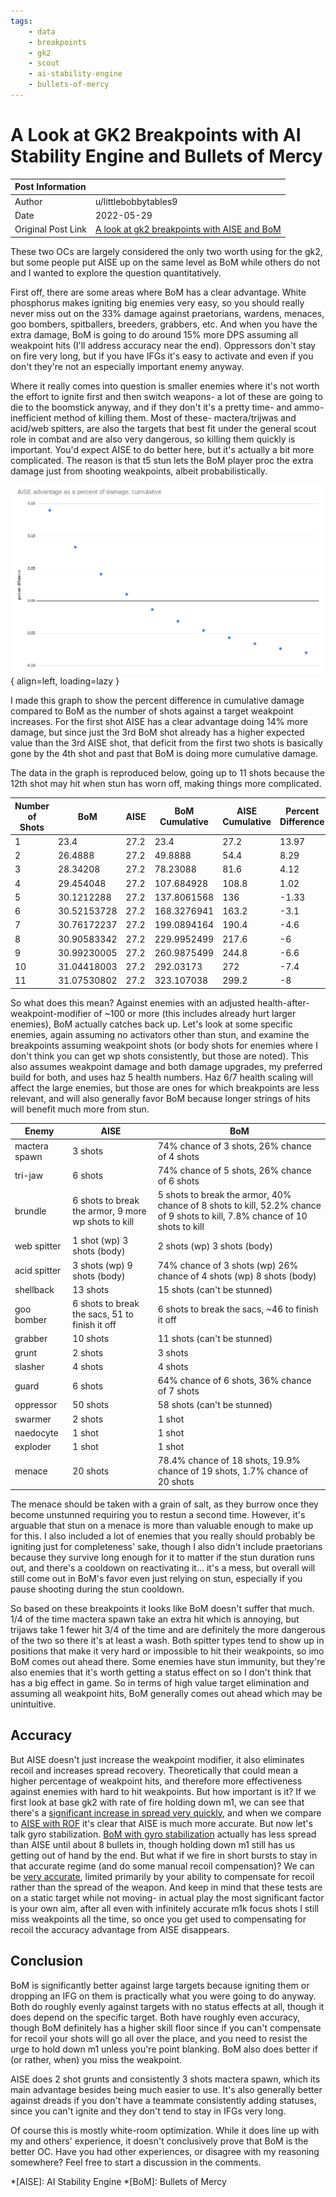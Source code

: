 ```yaml
---
tags:
    - data
    - breakpoints
    - gk2
    - scout
    - ai-stability-engine
    - bullets-of-mercy
---
```


# A Look at GK2 Breakpoints with AI Stability Engine and Bullets of Mercy

| Post Information   |                                                                                                                                                   |
|:-------------------|:--------------------------------------------------------------------------------------------------------------------------------------------------|
| Author             | u/littlebobbytables9                                                                                                                              |
| Date               | 2022-05-29                                                                                                                                        |
| Original Post Link | [A look at gk2 breakpoints with AISE and BoM](https://www.reddit.com/r/technicaldrg/comments/uzy9ua/a_look_at_gk2_breakpoints_with_aise_and_bom/) |

These two OCs are largely considered the only two worth using for the gk2, but some people put AISE
up on the same level as BoM while others do not and I wanted to explore the question quantitatively.

First off, there are some areas where BoM has a clear advantage. White phosphorus makes igniting big
enemies very easy, so you should really never miss out on the 33% damage against praetorians,
wardens, menaces, goo bombers, spitballers, breeders, grabbers, etc. And when you have the extra
damage, BoM is going to do around 15% more DPS assuming all weakpoint hits (I'll address accuracy
near the end). Oppressors don't stay on fire very long, but if you have IFGs it's easy to activate
and even if you don't they're not an especially important enemy anyway.

Where it really comes into question is smaller enemies where it's not worth the effort to ignite
first and then switch weapons- a lot of these are going to die to the boomstick anyway, and if they
don't it's a pretty time- and ammo-inefficient method of killing them. Most of these-
mactera/trijwas and acid/web spitters, are also the targets that best fit under the general scout
role in combat and are also very dangerous, so killing them quickly is important. You'd expect AISE
to do better here, but it's actually a bit more complicated. The reason is that t5 stun lets the BoM
player proc the extra damage just from shooting weakpoints, albeit probabilistically.

![AISE Advantage as a Percent of Damage, Cumulative](./gk2-bp-aise-vs-bom/evXDEbH.png){ align=left, loading=lazy }

I made this graph to show the percent difference in cumulative damage compared to BoM as the number
of shots against a target weakpoint increases. For the first shot AISE has a clear advantage doing
14% more damage, but since just the 3rd BoM shot already has a higher expected value than the 3rd
AISE shot, that deficit from the first two shots is basically gone by the 4th shot and past that BoM
is doing more cumulative damage.

The data in the graph is reproduced below, going up to 11 shots because the 12th shot may hit when
stun has worn off, making things more complicated.

| Number of Shots | BoM         | AISE | BoM Cumulative | AISE Cumulative | Percent Difference |
|-----------------|-------------|------|----------------|-----------------|--------------------|
| 1               | 23.4        | 27.2 | 23.4           | 27.2            | 13.97              |
| 2               | 26.4888     | 27.2 | 49.8888        | 54.4            | 8.29               |
| 3               | 28.34208    | 27.2 | 78.23088       | 81.6            | 4.12               |
| 4               | 29.454048   | 27.2 | 107.684928     | 108.8           | 1.02               |
| 5               | 30.1212288  | 27.2 | 137.8061568    | 136             | -1.33              |
| 6               | 30.52153728 | 27.2 | 168.3276941    | 163.2           | -3.1               |
| 7               | 30.76172237 | 27.2 | 199.0894164    | 190.4           | -4.6               |
| 8               | 30.90583342 | 27.2 | 229.9952499    | 217.6           | -6                 |
| 9               | 30.99230005 | 27.2 | 260.9875499    | 244.8           | -6.6               |
| 10              | 31.04418003 | 27.2 | 292.03173      | 272             | -7.4               |
| 11              | 31.07530802 | 27.2 | 323.107038     | 299.2           | -8                 |

So what does this mean? Against enemies with an adjusted health-after-weakpoint-modifier of ~100 or
more (this includes already hurt larger enemies), BoM actually catches back up. Let's look at some
specific enemies, again assuming no activators other than stun, and examine the breakpoints assuming
weakpoint shots (or body shots for enemies where I don't think you can get wp shots consistently,
but those are noted). This also assumes weakpoint damage and both damage upgrades, my preferred
build for both, and uses haz 5 health numbers. Haz 6/7 health scaling will affect the large enemies,
but those are ones for which breakpoints are less relevant, and will also generally favor BoM
because longer strings of hits will benefit much more from stun.

| Enemy         | AISE                                                | BoM                                                                                                                         |
|---------------|-----------------------------------------------------|-----------------------------------------------------------------------------------------------------------------------------|
| mactera spawn | 3 shots                                             | 74% chance of 3 shots, 26% chance of 4 shots                                                                                |
| tri-jaw       | 6 shots                                             | 74% chance of 5 shots, 26% chance of 6 shots                                                                                |
| brundle       | 6 shots to break the armor, 9 more wp shots to kill | 5 shots to break the armor, 40% chance of 8 shots to kill, 52.2% chance of 9 shots to kill, 7.8% chance of 10 shots to kill |
| web spitter   | 1 shot (wp) 3 shots (body)                          | 2 shots (wp) 3 shots (body)                                                                                                 |
| acid spitter  | 3 shots (wp) 9 shots (body)                         | 74% chance of 3 shots (wp) 26% chance of 4 shots (wp) 8 shots (body)                                                        |
| shellback     | 13 shots                                            | 15 shots (can't be stunned)                                                                                                 |
| goo bomber    | 6 shots to break the sacs, 51 to finish it off      | 6 shots to break the sacs, ~46 to finish it off                                                                             |
| grabber       | 10 shots                                            | 11 shots (can't be stunned)                                                                                                 |
| grunt         | 2 shots                                             | 3 shots                                                                                                                     |
| slasher       | 4 shots                                             | 4 shots                                                                                                                     |
| guard         | 6 shots                                             | 64% chance of 6 shots, 36% chance of 7 shots                                                                                |
| oppressor     | 50 shots                                            | 58 shots (can't be stunned)                                                                                                 |
| swarmer       | 2 shots                                             | 1 shot                                                                                                                      |
| naedocyte     | 1 shot                                              | 1 shot                                                                                                                      |
| exploder      | 1 shot                                              | 1 shot                                                                                                                      |
| menace        | 20 shots                                            | 78.4% chance of 18 shots, 19.9% chance of 19 shots, 1.7% chance of 20 shots                                                 |

The menace should be taken with a grain of salt, as they burrow once they become unstunned requiring
you to restun a second time. However, it's arguable that stun on a menace is more than valuable
enough to make up for this. I also included a lot of enemies that you really should probably be
igniting just for completeness' sake, though I also didn't include praetorians because they survive
long enough for it to matter if the stun duration runs out, and there's a cooldown on reactivating
it... it's a mess, but overall will still come out in BoM's favor even just relying on stun,
especially if you pause shooting during the stun cooldown.

So based on these breakpoints it looks like BoM doesn't suffer that much. 1/4 of the time mactera
spawn take an extra hit which is annoying, but trijaws take 1 fewer hit 3/4 of the time and are
definitely the more dangerous of the two so there it's at least a wash. Both spitter types tend to
show up in positions that make it very hard or impossible to hit their weakpoints, so imo BoM comes
out ahead there. Some enemies have stun immunity, but they're also enemies that it's worth getting a
status effect on so I don't think that has a big effect in game. So in terms of high value target
elimination and assuming all weakpoint hits, BoM generally comes out ahead which may be unintuitive.

## Accuracy

But AISE doesn't just increase the weakpoint modifier, it also eliminates recoil and increases
spread recovery. Theoretically that could mean a higher percentage of weakpoint hits, and therefore
more effectiveness against enemies with hard to hit weakpoints. But how important is it? If we first
look at base gk2 with rate of fire holding down m1, we can see that there's a [significant increase
in spread very quickly](https://www.youtube.com/watch?v=2Rr34Iel7AU), and when we compare to [AISE
with ROF](https://www.youtube.com/watch?v=hmnoYDq7qdw) it's clear that AISE is much more accurate.
But now let's talk gyro stabilization. [BoM with gyro
stabilization](https://www.youtube.com/watch?v=pGuvZ_HMaGI) actually has less spread than AISE until
about 8 bullets in, though holding down m1 still has us getting out of hand by the end. But what if
we fire in short bursts to stay in that accurate regime (and do some manual recoil compensation)? We
can be [very accurate](https://www.youtube.com/watch?v=kdGlgZIC3mI&feature=youtu.be), limited
primarily by your ability to compensate for recoil rather than the spread of the weapon. And keep in
mind that these tests are on a static target while not moving- in actual play the most significant
factor is your own aim, after all even with infinitely accurate m1k focus shots I still miss
weakpoints all the time, so once you get used to compensating for recoil the accuracy advantage from
AISE disappears.

## Conclusion

BoM is significantly better against large targets because igniting them or dropping an IFG on them
is practically what you were going to do anyway. Both do roughly evenly against targets with no
status effects at all, though it does depend on the specific target. Both have roughly even
accuracy, though BoM definitely has a higher skill floor since if you can't compensate for recoil
your shots will go all over the place, and you need to resist the urge to hold down m1 unless you're
point blanking. BoM also does better if (or rather, when) you miss the weakpoint.

AISE does 2 shot grunts and consistently 3 shots mactera spawn, which its main advantage besides
being much easier to use. It's also generally better against dreads if you don't have a teammate
consistently adding statuses, since you can't ignite and they don't tend to stay in IFGs very long.

Of course this is mostly white-room optimization. While it does line up with my and others'
experience, it doesn't conclusively prove that BoM is the better OC. Have you had other experiences,
or disagree with my reasoning somewhere? Feel free to start a discussion in the comments.

*[AISE]: AI Stability Engine
*[BoM]: Bullets of Mercy
